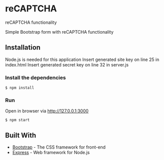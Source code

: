 # reCAPTCHA
reCAPTCHA functionality

Simple Bootstrap form with reCAPTCHA functionality


## Installation
Node.js is needed for this application
Insert generated site key on line 25 in index.html
Insert generated secret key on line 32 in server.js

### Install the dependencies

```
$ npm install
```

### Run
Open in browser via http://127.0.0.1:3000

```
$ npm start
```

## Built With

* [Bootstrap](http://getbootstrap.com) - The CSS framework for front-end
* [Express](https://expressjs.com) - Web framework for Node.js
